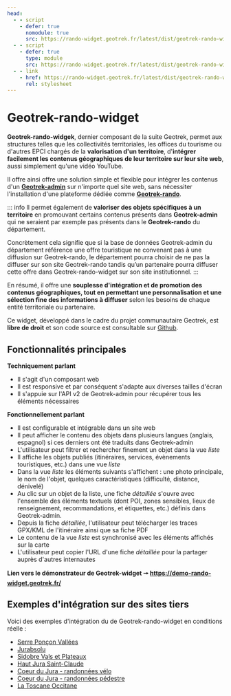 ```yaml
---
head:
  - - script
    - defer: true
      nomodule: true
      src: https://rando-widget.geotrek.fr/latest/dist/geotrek-rando-widget/geotrek-rando-widget.js
  - - script
    - defer: true
      type: module
      src: https://rando-widget.geotrek.fr/latest/dist/geotrek-rando-widget/geotrek-rando-widget.esm.js
  - - link
    - href: https://rando-widget.geotrek.fr/latest/dist/geotrek-rando-widget/geotrek-rando-widget.css
      rel: stylesheet
---
```

# Geotrek-rando-widget

**Geotrek-rando-widgek**, dernier composant de la suite Geotrek, permet aux structures telles que les collectivités territoriales, les offices du tourisme ou d'autres EPCI chargés de la **valorisation d'un territoire**, d'**intégrer facilement les contenus géographiques de leur territoire sur leur site web**, aussi simplement qu'une vidéo YouTube.

Il offre ainsi offre une solution simple et flexible pour intégrer les contenus d'un [**Geotrek-admin**](https://geotrek.readthedocs.io/) sur n'importe quel site web, sans nécessiter l'installation d'une plateforme dédiée comme [**Geotrek-rando**](https://github.com/GeotrekCE/Geotrek-rando-v3/blob/main/docs/presentation-fr.md). 

::: info
Il permet également de **valoriser des objets spécifiques à un territoire** en promouvant certains contenus présents dans **Geotrek-admin** qui ne seraient par exemple pas présents dans le **Geotrek-rando** du département.

Concrètement cela signifie que si la base de données Geotrek-admin du département référence une offre touristique ne convenant pas à une diffusion sur Geotrek-rando, le département pourra choisir de ne pas la diffuser sur son site Geotrek-rando tandis qu’un partenaire pourra diffuser cette offre dans Geotrek-rando-widget sur son site institutionnel.
:::

En résumé, il offre une **souplesse d'intégration et de promotion des contenus géographiques, tout en permettant une personnalisation et une sélection fine des informations à diffuser** selon les besoins de chaque entité territoriale ou partenaire.

Ce widget, développé dans le cadre du projet communautaire Geotrek, est **libre de droit** et son code source est consultable sur [Github](https://github.com/GeotrekCE/geotrek-rando-widget).

<ClientOnly>
  <div>
    <grw-app
      app-width="100%"
      app-height="100vh"
      api="https://geotrek-admin.portcros-parcnational.fr/api/v2/"
      languages="fr"
      name-layer="IGN,OpenStreetMap"
      url-layer="https://data.geopf.fr/wmts?SERVICE=WMTS&REQUEST=GetTile&VERSION=1.0.0&LAYER=GEOGRAPHICALGRIDSYSTEMS.PLANIGNV2&STYLE=normal&FORMAT=image/png&TILEMATRIXSET=PM&TILEMATRIX={z}&TILEROW={y}&TILECOL={x},https://{s}.tile.openstreetmap.org/{z}/{x}/{y}.png"
      attribution-layer="<a target='_blank' href='https://ign.fr/'>IGN</a>,OpenStreetMap"
      weather="true"
      treks="true"
      rounded="true"
      color-departure-icon="#006b3b"
      color-arrival-icon="#85003b"
      color-sensitive-area="#4974a5"
      color-trek-line="#003e42"
      color-poi-icon="#974c6e"
      color-primary-app="#008eaa"
      color-on-primary="#ffffff"
      color-surface="#1c1b1f"
      color-on-surface="#49454e"
      color-surface-variant="#fff"
      color-on-surface-variant="#1c1b1f"
      color-primary-container="#94CCD8"
      color-on-primary-container="#005767"
      color-secondary-container="#94CCD8"
      color-on-secondary-container="#1d192b"
      color-background="#fff"
      color-surface-container-high="#fff"
      color-surface-container-low="#fff"
      fab-background-color="#94CCD8"
      fab-color="#003e42"
    ></grw-app>
  </div>
</ClientOnly>

## Fonctionnalités principales

**Techniquement parlant**

- Il s'agit d'un composant web
- Il est responsive et par conséquent s'adapte aux diverses tailles d'écran
- Il s'appuie sur l'API v2 de Geotrek-admin pour récupérer tous les éléments nécessaires

**Fonctionnellement parlant**

- Il est configurable et intégrable dans un site web
- Il peut afficher le contenu des objets dans plusieurs langues (anglais, espagnol) si ces derniers ont été traduits dans Geotrek-admin
- L'utilisateur peut filtrer et rechercher finement un objet dans la vue *liste*
- Il affiche les objets publiés (itinéraires, services, évènements touristiques, etc.) dans une vue *liste*
- Dans la vue *liste* les éléments suivants s'affichent : une photo principale, le nom de l'objet, quelques caractéristiques (difficulté, distance, dénivelé)
- Au clic sur un objet de la liste, une fiche *détaillée* s'ouvre avec l'ensemble des éléments textuels (dont POI, zones sensibles, lieux de renseignement, recommandations, et étiquettes, etc.) définis dans Geotrek-admin.
- Depuis la fiche *détaillée*, l'utilisateur peut télécharger les traces GPX/KML de l'itinéraire ainsi que sa fiche PDF
- Le contenu de la vue *liste* est synchronisé avec les éléments affichés sur la carte
- L'utilisateur peut copier l'URL d'une fiche *détaillée* pour la partager auprès d'autres internautes

**Lien vers le démonstrateur de Geotrek-widget 🠖 https://demo-rando-widget.geotrek.fr/** 

## Exemples d'intégration sur des sites tiers

Voici des exemples d'intégration du de Geotrek-rando-widget en conditions réelle :
 
- [Serre Ponçon Vallées](https://www.serreponconvallees.com/s-aerer/randonnees-balades-pied-velo-vtt) 
- [Jurabsolu](https://www.jurabsolu.fr/decouvrez-territoire-jura/randonnees-forets-vignes-jura/)
- [Sidobre Vals et Plateaux](https://sidobre-vallees-tourisme.com/type_activite/balades-et-randonnees-sidobre-vallees/)
- [Haut Jura Saint-Claude](https://www.haut-jura-saint-claude.com/pause-aventure/randonnee-haut-jura/)
- [Coeur du Jura - randonnées vélo](https://www.coeurdujura-tourisme.com/parcours-randonnees-velo/)
- [Coeur du Jura - randonnées pédestre](https://www.coeurdujura-tourisme.com/widget-geotrek/)
- [La Toscane Occitane](https://www.la-toscane-occitane.com/a-voir-a-faire/balades-randonnees)
